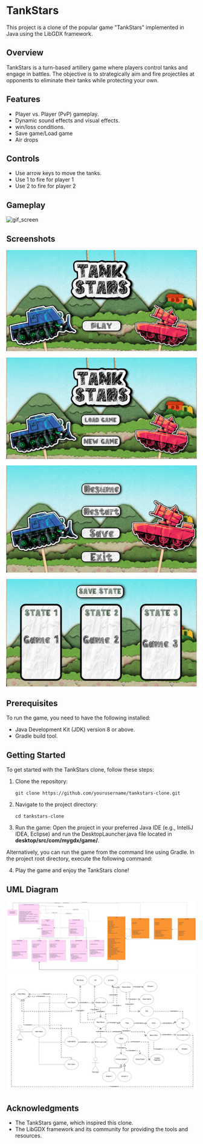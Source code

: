 # TankStars 

This project is a clone of the popular game "TankStars" implemented in Java using the LibGDX framework.

## Overview

TankStars is a turn-based artillery game where players control tanks and engage in battles. The objective is to strategically aim and fire projectiles at opponents to eliminate their tanks while protecting your own.

## Features

- Player vs. Player (PvP) gameplay.
- Dynamic sound effects and visual effects.
- win/loss conditions.
- Save game/Load game
- Air drops
  
## Controls

- Use arrow keys to move the tanks.
- Use 1 to fire for player 1
- Use 2 to fire for player 2
  
## Gameplay
![gif_screen](./images/gif.gif)

## Screenshots
![main_screen](./images/1.png)

![main_screen2](./images/2.png)

![pause](./images/pause_state.png)

![save](./images/Save.png)







## Prerequisites

To run the game, you need to have the following installed:

- Java Development Kit (JDK) version 8 or above.
- Gradle build tool.

## Getting Started

To get started with the TankStars clone, follow these steps:

1. Clone the repository:

   ```
   git clone https://github.com/yourusername/tankstars-clone.git
   ```

2. Navigate to the project directory:

   ```
   cd tankstars-clone
   ```

3. Run the game:
Open the project in your preferred Java IDE (e.g., IntelliJ IDEA, Eclipse) and run the DesktopLauncher.java file located in **desktop/src/com/mygdx/game/**.

Alternatively, you can run the game from the command line using Gradle. In the project root directory, execute the following command:

4. Play the game and enjoy the TankStars clone!



## UML Diagram
![uml](./images/uml.png)
![uml](./images/UML_Diagram.png)

## Acknowledgments

- The TankStars game, which inspired this clone.
- The LibGDX framework and its community for providing the tools and resources.
